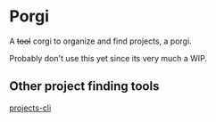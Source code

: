 # Porgi

A ~~tool~~ corgi to organize and find projects, a porgi.

Probably don't use this yet since its very much a WIP.

## Other project finding tools

[projects-cli](https://github.com/webdesserts/projects-cli/tree/master)